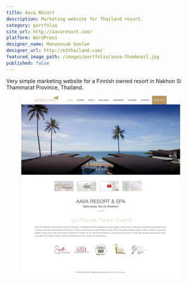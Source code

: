 ```yaml
---
title: Aava Resort
description: Marketing website for Thailand resort.
category: portfolio
site_url: http://aavaresort.com/
platform: WordPress
designer_name: Manoonsak Sonlue
designer_url: http://m3thailand.com/
featured_image_path: /images/portfolio/aava-thumbnail.jpg
published: false
---
```


Very simple marketing website for a Finnish owned resort in Nakhon Si Thammarat Province, Thailand.

<figure>
  <a href="/images/portfolio/aava-home.jpg"><img src="/images/portfolio/aava-home.jpg" alt="Homepage design for AAVA Resort"></a>
</figure>
